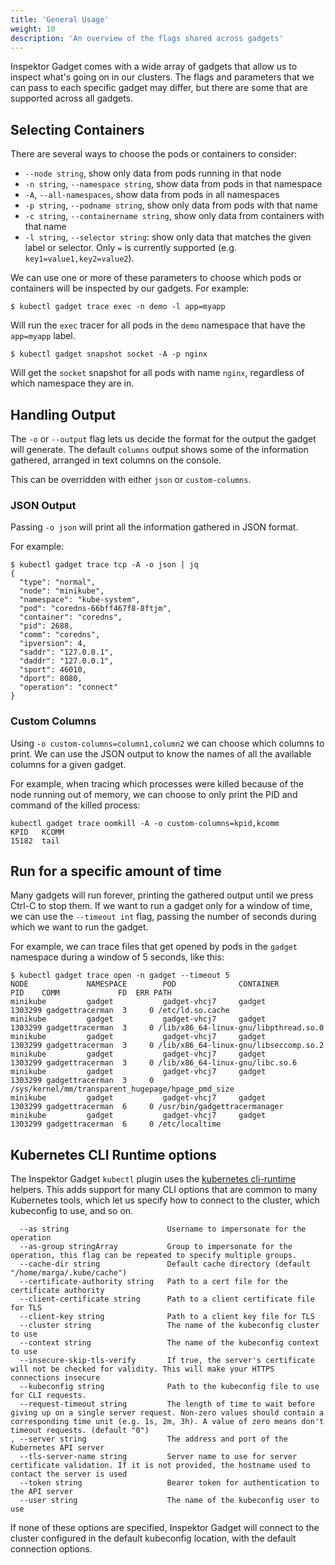 ```yaml
---
title: 'General Usage'
weight: 10
description: 'An overview of the flags shared across gadgets'
---
```


Inspektor Gadget comes with a wide array of gadgets that allow us to
inspect what's going on in our clusters. The flags and parameters that we
can pass to each specific gadget may differ, but there are some that are
supported across all gadgets.

## Selecting Containers

There are several ways to choose the pods or containers to consider:

 * `--node string`, show only data from pods running in that node
 * `-n string`, `--namespace string`, show data from pods in that namespace
 * `-A`, `--all-namespaces`, show data from pods in all namespaces
 * `-p string`, `--podname string`, show only data from pods with that name
 * `-c string`, `--containername string`, show only data from containers with that name
 * `-l string`, `--selector string`: show only data that matches the given
   label or selector. Only `=` is currently supported (e.g. `key1=value1,key2=value2`).

We can use one or more of these parameters to choose which pods or
containers will be inspected by our gadgets.
For example:

```
$ kubectl gadget trace exec -n demo -l app=myapp
```

Will run the `exec` tracer for all pods in the `demo` namespace that have
the `app=myapp` label.

```
$ kubectl gadget snapshot socket -A -p nginx
```

Will get the `socket` snapshot for all pods with name `nginx`, regardless
of which namespace they are in.

## Handling Output

The `-o` or `--output` flag lets us decide the format for the output the
gadget will generate. The default `columns` output shows some of the
information gathered, arranged in text columns on the console.

This can be overridden with either `json` or `custom-columns`.

### JSON Output

Passing `-o json` will print all the information gathered in JSON format.

For example:
```
$ kubectl gadget trace tcp -A -o json | jq
{
  "type": "normal",
  "node": "minikube",
  "namespace": "kube-system",
  "pod": "coredns-66bff467f8-8ftjm",
  "container": "coredns",
  "pid": 2688,
  "comm": "coredns",
  "ipversion": 4,
  "saddr": "127.0.0.1",
  "daddr": "127.0.0.1",
  "sport": 46010,
  "dport": 8080,
  "operation": "connect"
}
```

### Custom Columns

Using `-o custom-columns=column1,column2` we can choose which columns to
print. We can use the JSON output to know the names of all the available
columns for a given gadget.

For example, when tracing which processes were killed because of the node
running out of memory, we can choose to only print the PID and command of
the killed process:

```
kubectl gadget trace oomkill -A -o custom-columns=kpid,kcomm
KPID   KCOMM
15182  tail
```

## Run for a specific amount of time

Many gadgets will run forever, printing the gathered output until we press
Ctrl-C to stop them. If we want to run a gadget only for a window of time,
we can use the `--timeout int` flag, passing the number of seconds during which
we want to run the gadget.

For example, we can trace files that get opened by pods in the `gadget`
namespace during a window of 5 seconds, like this:

```
$ kubectl gadget trace open -n gadget --timeout 5
NODE             NAMESPACE        POD              CONTAINER        PID    COMM             FD  ERR PATH
minikube         gadget           gadget-vhcj7     gadget           1303299 gadgettracerman  3     0 /etc/ld.so.cache
minikube         gadget           gadget-vhcj7     gadget           1303299 gadgettracerman  3     0 /lib/x86_64-linux-gnu/libpthread.so.0
minikube         gadget           gadget-vhcj7     gadget           1303299 gadgettracerman  3     0 /lib/x86_64-linux-gnu/libseccomp.so.2
minikube         gadget           gadget-vhcj7     gadget           1303299 gadgettracerman  3     0 /lib/x86_64-linux-gnu/libc.so.6
minikube         gadget           gadget-vhcj7     gadget           1303299 gadgettracerman  3     0 /sys/kernel/mm/transparent_hugepage/hpage_pmd_size
minikube         gadget           gadget-vhcj7     gadget           1303299 gadgettracerman  6     0 /usr/bin/gadgettracermanager
minikube         gadget           gadget-vhcj7     gadget           1303299 gadgettracerman  6     0 /etc/localtime
```

## Kubernetes CLI Runtime options

The Inspektor Gadget `kubectl` plugin uses the [kubernetes
cli-runtime](https://github.com/kubernetes/cli-runtime) helpers. This adds
support for many CLI options that are common to many Kubernetes tools,
which let us specify how to connect to the cluster, which kubeconfig to
use, and so on.

```
  --as string                      Username to impersonate for the operation
  --as-group stringArray           Group to impersonate for the operation, this flag can be repeated to specify multiple groups.
  --cache-dir string               Default cache directory (default "/home/marga/.kube/cache")
  --certificate-authority string   Path to a cert file for the certificate authority
  --client-certificate string      Path to a client certificate file for TLS
  --client-key string              Path to a client key file for TLS
  --cluster string                 The name of the kubeconfig cluster to use
  --context string                 The name of the kubeconfig context to use
  --insecure-skip-tls-verify       If true, the server's certificate will not be checked for validity. This will make your HTTPS connections insecure
  --kubeconfig string              Path to the kubeconfig file to use for CLI requests.
  --request-timeout string         The length of time to wait before giving up on a single server request. Non-zero values should contain a corresponding time unit (e.g. 1s, 2m, 3h). A value of zero means don't timeout requests. (default "0")
, --server string                  The address and port of the Kubernetes API server
  --tls-server-name string         Server name to use for server certificate validation. If it is not provided, the hostname used to contact the server is used
  --token string                   Bearer token for authentication to the API server
  --user string                    The name of the kubeconfig user to use
```

If none of these options are specified, Inspektor Gadget will connect to the
cluster configured in the default kubeconfig location, with the default
connection options.

